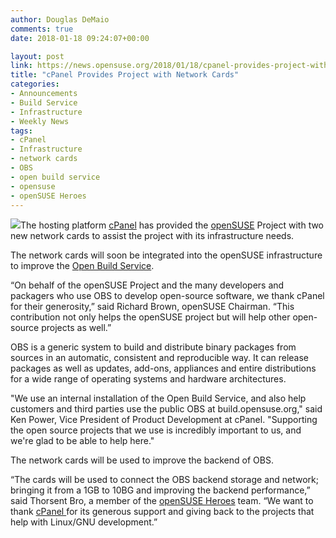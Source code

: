 ```yaml
---
author: Douglas DeMaio
comments: true
date: 2018-01-18 09:24:07+00:00

layout: post
link: https://news.opensuse.org/2018/01/18/cpanel-provides-project-with-network-cards/
title: "cPanel Provides Project with Network Cards"
categories:
- Announcements
- Build Service
- Infrastructure
- Weekly News
tags:
- cPanel
- Infrastructure
- network cards
- OBS
- open build service
- opensuse
- openSUSE Heroes
---
```

![](https://upload.wikimedia.org/wikipedia/commons/3/35/Obs-logo.png)The hosting platform [cPanel](https://cpanel.com/) has provided the [openSUSE](https://www.opensuse.org/) Project with two new network cards to assist the project with its infrastructure needs.

The network cards will soon be integrated into the openSUSE infrastructure to improve the [Open Build Service](http://openbuildservice.org/).

“On behalf of the openSUSE Project and the many developers and packagers who use OBS to develop open-source software, we thank cPanel for their generosity,” said Richard Brown, openSUSE Chairman. “This contribution not only helps the openSUSE project but will help other open-source projects as well.”

OBS is a generic system to build and distribute binary packages from sources in an automatic, consistent and reproducible way. It can release packages as well as updates, add-ons, appliances and entire distributions for a wide range of operating systems and hardware architectures.

"We use an internal installation of the Open Build Service, and also help customers and third parties use the public OBS at build.opensuse.org," said Ken Power, Vice President of Product Development at cPanel. "Supporting the open source projects that we use is incredibly important to us, and we're glad to be able to help here."

The network cards will be used to improve the backend of OBS.

“The cards will be used to connect the OBS backend storage and network; bringing it from a 1GB to 10BG and improving the backend performance,” said Thorsent Bro, a member of the [openSUSE Heroes](https://en.opensuse.org/openSUSE:Heroes) team. “We want to thank [cPanel ](https://cpanel.com/)for its generous support and giving back to the projects that help with Linux/GNU development.”		
